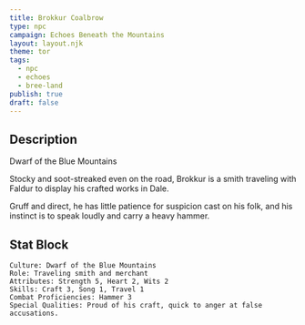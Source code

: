```yaml
---
title: Brokkur Coalbrow
type: npc
campaign: Echoes Beneath the Mountains
layout: layout.njk
theme: tor
tags:
  - npc
  - echoes
  - bree-land
publish: true
draft: false
---
```


## Description
Dwarf of the Blue Mountains
<p class="dropcap">Stocky and soot-streaked even on the road, Brokkur is a smith traveling with Faldur to display his crafted works in Dale.</p> Gruff and direct, he has little patience for suspicion cast on his folk, and his instinct is to speak loudly and carry a heavy hammer.

## Stat Block

```
Culture: Dwarf of the Blue Mountains
Role: Traveling smith and merchant
Attributes: Strength 5, Heart 2, Wits 2
Skills: Craft 3, Song 1, Travel 1
Combat Proficiencies: Hammer 3
Special Qualities: Proud of his craft, quick to anger at false accusations.
```
